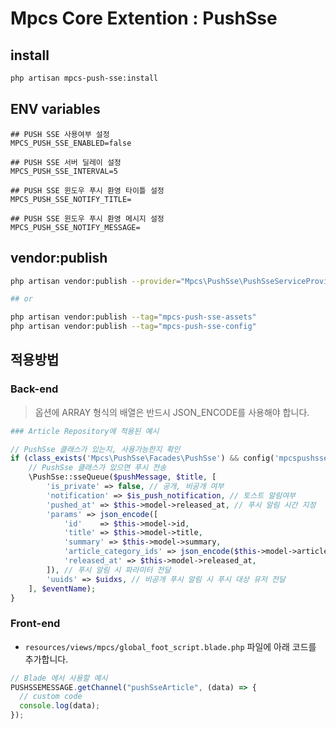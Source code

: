 # Mpcs Core Extention : PushSse

## install

```bash
php artisan mpcs-push-sse:install
```

## ENV variables

```
## PUSH SSE 사용여부 설정
MPCS_PUSH_SSE_ENABLED=false

## PUSH SSE 서버 딜레이 설정
MPCS_PUSH_SSE_INTERVAL=5

## PUSH SSE 윈도우 푸시 환영 타이틀 설정
MPCS_PUSH_SSE_NOTIFY_TITLE=

## PUSH SSE 윈도우 푸시 환영 메시지 설정
MPCS_PUSH_SSE_NOTIFY_MESSAGE=
```

## vendor:publish

```bash
php artisan vendor:publish --provider="Mpcs\PushSse\PushSseServiceProvider"

## or

php artisan vendor:publish --tag="mpcs-push-sse-assets"
php artisan vendor:publish --tag="mpcs-push-sse-config"
```

## 적용방법

### Back-end

> 옵션에 ARRAY 형식의 배열은 반드시 JSON_ENCODE를 사용해야 합니다.

```php
### Article Repository에 적용된 예시

// PushSse 클래스가 있는지, 사용가능한지 확인
if (class_exists('Mpcs\PushSse\Facades\PushSse') && config('mpcspushsse.enabled')) {
    // PushSse 클래스가 있으면 푸시 전송
    \PushSse::sseQueue($pushMessage, $title, [
        'is_private' => false, // 공개, 비공개 여부
        'notification' => $is_push_notification, // 토스트 알림여부
        'pushed_at' => $this->model->released_at, // 푸시 알림 시간 지정
        'params' => json_encode([
            'id'    => $this->model->id,
            'title' => $this->model->title,
            'summary' => $this->model->summary,
            'article_category_ids' => json_encode($this->model->article_category_ids),
            'released_at' => $this->model->released_at,
        ]), // 푸시 알림 시 파라미터 전달
        'uuids' => $uidxs, // 비공개 푸시 알림 시 푸시 대상 유저 전달
    ], $eventName);
}
```

### Front-end

- `resources/views/mpcs/global_foot_script.blade.php` 파일에 아래 코드를 추가합니다.

```javascript
// Blade 에서 사용할 예시
PUSHSSEMESSAGE.getChannel("pushSseArticle", (data) => {
  // custom code
  console.log(data);
});
```
